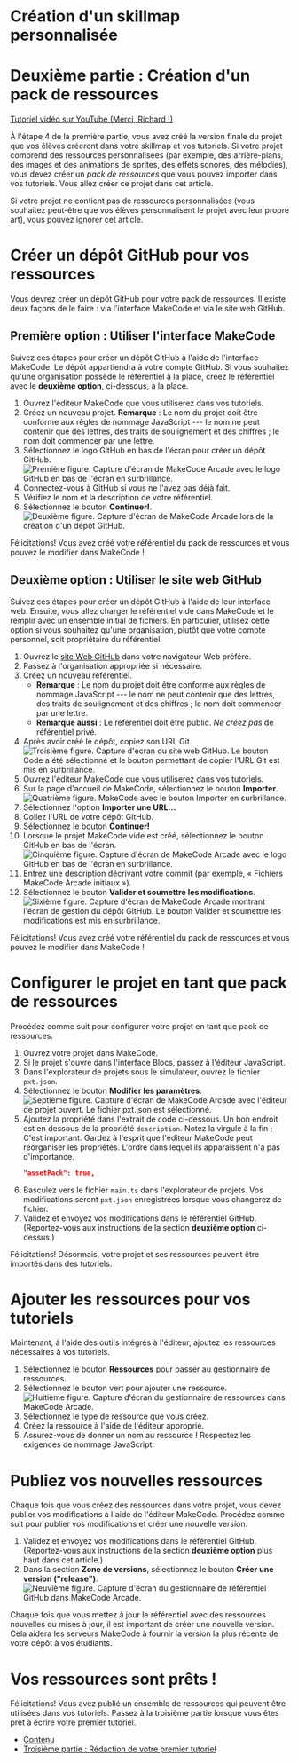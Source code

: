 # Création d'un skillmap personnalisée
# Deuxième partie : Création d'un pack de ressources

[Tutoriel vidéo sur YouTube (Merci, Richard !)](https://youtu.be/ikz15E24F2k?si=_e3IJRTDBVqUSKFA)

À l'étape 4 de la première partie, vous avez créé la version finale du projet que vos élèves créeront dans votre skillmap et vos tutoriels. Si votre projet comprend des ressources personnalisées (par exemple, des arrière-plans, des images et des animations de sprites, des effets sonores, des mélodies), vous devez créer un *pack de ressources* que vous pouvez importer dans vos tutoriels. Vous allez créer ce projet dans cet article.

Si votre projet ne contient pas de ressources personnalisées (vous souhaitez peut-être que vos élèves personnalisent le projet avec leur propre art), vous pouvez ignorer cet article.

# Créer un dépôt GitHub pour vos ressources

Vous devrez créer un dépôt GitHub pour votre pack de ressources. Il existe deux façons de le faire : via l'interface MakeCode et via le site web GitHub.

## Première option : Utiliser l'interface MakeCode

Suivez ces étapes pour créer un dépôt GitHub à l'aide de l'interface MakeCode. Le dépôt appartiendra à votre compte GitHub. Si vous souhaitez qu'une organisation possède le référentiel à la place, créez le référentiel avec le **deuxième option**, ci-dessous, à la place.

1.   Ouvrez l'éditeur MakeCode que vous utiliserez dans vos tutoriels.
1.   Créez un nouveau projet. **Remarque** : Le nom du projet doit être conforme aux règles de nommage JavaScript --- le nom ne peut contenir que des lettres, des traits de soulignement et des chiffres ; le nom doit commencer par une lettre.
1.   Sélectionnez le logo GitHub en bas de l'écran pour créer un dépôt GitHub.
     ![Première figure. Capture d'écran de MakeCode Arcade avec le logo GitHub en bas de l'écran en surbrillance.](images/editor-github-button.png)
1.   Connectez-vous à GitHub si vous ne l'avez pas déjà fait.
1.   Vérifiez le nom et la description de votre référentiel.
1.   Sélectionnez le bouton **Continuer!**.
     ![Deuxième figure. Capture d'écran de MakeCode Arcade lors de la création d'un dépôt GitHub.](images/create-github-repository.png)

Félicitations! Vous avez créé votre référentiel du pack de ressources et vous pouvez le modifier dans MakeCode !

## Deuxième option : Utiliser le site web GitHub

Suivez ces étapes pour créer un dépôt GitHub à l'aide de leur interface web. Ensuite, vous allez charger le référentiel vide dans MakeCode et le remplir avec un ensemble initial de fichiers. En particulier, utilisez cette option si vous souhaitez qu'une organisation, plutôt que votre compte personnel, soit propriétaire du référentiel.

1.   Ouvrez le [site Web GitHub](https://github.com) dans votre navigateur Web préféré.
1.   Passez à l'organisation appropriée si nécessaire.
1.   Créez un nouveau référentiel.
     -   **Remarque** : Le nom du projet doit être conforme aux règles de nommage JavaScript --- le nom ne peut contenir que des lettres, des traits de soulignement et des chiffres ; le nom doit commencer par une lettre.
     -   **Remarque aussi** : Le référentiel doit être public. *Ne créez pas* de référentiel privé.
1.   Après avoir créé le dépôt, copiez son URL Git.
     ![Troisième figure. Capture d'écran du site web GitHub. Le bouton **Code** a été sélectionné et le bouton permettant de copier l'URL Git est mis en surbrillance.](images/github-copy-git-url.png)
1.   Ouvrez l'éditeur MakeCode que vous utiliserez dans vos tutoriels.
1.   Sur la page d'accueil de MakeCode, sélectionnez le bouton **Importer**.
     ![Quatrième figure. MakeCode avec le bouton **Importer** en surbrillance.](images/editor-github-button.png)
1.   Sélectionnez l'option **Importer une URL...**
1.   Collez l'URL de votre dépôt GitHub.
1.   Sélectionnez le bouton **Continuer!**
1.   Lorsque le projet MakeCode vide est créé, sélectionnez le bouton GitHub en bas de l'écran.
     ![Cinquième figure. Capture d'écran de MakeCode Arcade avec le logo GitHub en bas de l'écran en surbrillance.](images/editor-github-button.png)
1.   Entrez une description décrivant votre commit (par exemple, « Fichiers MakeCode Arcade initiaux »).
1.   Sélectionnez le bouton **Valider et soumettre les modifications**.
     ![Sixième figure. Capture d'écran de MakeCode Arcade montrant l'écran de gestion du dépôt GitHub. Le bouton **Valider et soumettre les modifications** est mis en surbrillance.](images/editor-github-commit.png)

Félicitations! Vous avez créé votre référentiel du pack de ressources et vous pouvez le modifier dans MakeCode !

# Configurer le projet en tant que pack de ressources

Procédez comme suit pour configurer votre projet en tant que pack de ressources.

1.   Ouvrez votre projet dans MakeCode.
1.   Si le projet s'ouvre dans l'interface Blocs, passez à l'éditeur JavaScript.
1.   Dans l'explorateur de projets sous le simulateur, ouvrez le fichier `pxt.json`.
1.   Sélectionnez le bouton **Modifier les paramètres**.
     ![Septième figure. Capture d'écran de MakeCode Arcade avec l'éditeur de projet ouvert. Le fichier `pxt.json` est sélectionné.](images/editor-edit-pxt-json.png)
1.   Ajoutez la propriété dans l'extrait de code ci-dessous. Un bon endroit est en dessous de la propriété `description`. Notez la virgule à la fin ; C'est important. Gardez à l'esprit que l'éditeur MakeCode peut réorganiser les propriétés. L'ordre dans lequel ils apparaissent n'a pas d'importance.
     ```json
     "assetPack": true,
     ```
1.   Basculez vers le fichier `main.ts` dans l'explorateur de projets. Vos modifications seront `pxt.json` enregistrées lorsque vous changerez de fichier.
1.   Validez et envoyez vos modifications dans le référentiel GitHub. (Reportez-vous aux instructions de la section **deuxième option** ci-dessus.)

Félicitations! Désormais, votre projet et ses ressources peuvent être importés dans des tutoriels.

# Ajouter les ressources pour vos tutoriels

Maintenant, à l'aide des outils intégrés à l'éditeur, ajoutez les ressources nécessaires à vos tutoriels.

1.   Sélectionnez le bouton **Ressources** pour passer au gestionnaire de ressources.
1.   Sélectionnez le bouton vert pour ajouter une ressource.
     ![Huitième figure. Capture d'écran du gestionnaire de ressources dans MakeCode Arcade.](images/editor-assets-manager.png)
1.   Sélectionnez le type de ressource que vous créez.
1.   Créez la ressource à l'aide de l'éditeur approprié.
1.   Assurez-vous de donner un nom au ressource ! Respectez les exigences de nommage JavaScript.

# Publiez vos nouvelles ressources

Chaque fois que vous créez des ressources dans votre projet, vous devez publier vos modifications à l'aide de l'éditeur MakeCode. Procédez comme suit pour publier vos modifications et créer une nouvelle version.

1.   Validez et envoyez vos modifications dans le référentiel GitHub. (Reportez-vous aux instructions de la section **deuxième option** plus haut dans cet article.)
1.   Dans la section **Zone de versions**, sélectionnez le bouton **Créer une version ("release")**.
     ![Neuvième figure. Capture d'écran du gestionnaire de référentiel GitHub dans MakeCode Arcade.](images/editor-github-releases.png)

Chaque fois que vous mettez à jour le référentiel avec des ressources nouvelles ou mises à jour, il est important de créer une nouvelle version. Cela aidera les serveurs MakeCode à fournir la version la plus récente de votre dépôt à vos étudiants.

# Vos ressources sont prêts !

Félicitations! Vous avez publié un ensemble de ressources qui peuvent être utilisées dans vos tutoriels. Passez à la troisième partie lorsque vous êtes prêt à écrire votre premier tutoriel.

-   [Contenu](./)
-   [Troisième partie : Rédaction de votre premier tutoriel](./skillmap-personnalisee-3.html)

